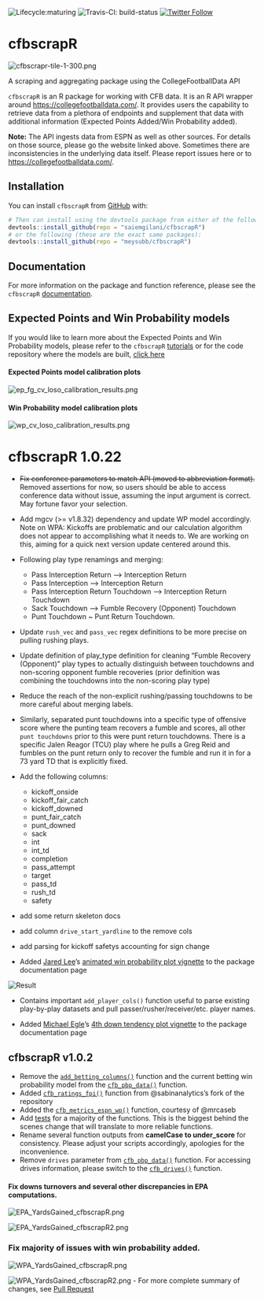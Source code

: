 
<!-- README.md is generated from README.Rmd. Please edit that file -->

<!-- badges: start -->

![Lifecycle:maturing](https://img.shields.io/badge/lifecycle-maturing-blue.svg)
![Travis-CI:
build-status](https://travis-ci.com/saiemgilani/cfbscrapR.svg?token=BxsozfUD3VCvCzzJpdFf&branch=master)
[![Twitter
Follow](https://img.shields.io/twitter/follow/cfbscrapR?style=social)](https://twitter.com/cfbscrapR)
<!-- badges: end -->

# cfbscrapR

![cfbscrapr-tile-1-300.png](https://i.imgur.com/VnHlLhT.png)

A scraping and aggregating package using the CollegeFootballData API

`cfbscrapR` is an R package for working with CFB data. It is an R API
wrapper around <https://collegefootballdata.com/>. It provides users the
capability to retrieve data from a plethora of endpoints and supplement
that data with additional information (Expected Points Added/Win
Probability added).

**Note:** The API ingests data from ESPN as well as other sources. For
details on those source, please go the website linked above. Sometimes
there are inconsistencies in the underlying data itself. Please report
issues here or to <https://collegefootballdata.com/>.

## Installation

You can install `cfbscrapR` from
[GitHub](https://github.com/saiemgilani/cfbscrapR) with:

``` r
# Then can install using the devtools package from either of the following:
devtools::install_github(repo = "saiemgilani/cfbscrapR")
# or the following (these are the exact same packages):
devtools::install_github(repo = "meysubb/cfbscrapR")
```

## Documentation

For more information on the package and function reference, please see
the `cfbscrapR`
[documentation](https://saiemgilani.github.io/cfbscrapR/).

## Expected Points and Win Probability models

If you would like to learn more about the Expected Points and Win
Probability models, please refer to the `cfbscrapR`
[tutorials](https://saiemgilani.github.io/cfbscrapR/articles/index.html)
or for the code repository where the models are built, [click
here](https://github.com/meysubb/cfbscrapR-MISC)

#### Expected Points model calibration plots

![ep\_fg\_cv\_loso\_calibration\_results.png](https://i.imgur.com/bOE4VOU.png)

#### Win Probability model calibration plots

![wp\_cv\_loso\_calibration\_results.png](https://i.imgur.com/4YgfphC.png)

# cfbscrapR 1.0.22

  - ~~Fix conference parameters to match API (moved to abbreviation
    format).~~ Removed assertions for now, so users should be able to
    access conference data without issue, assuming the input argument is
    correct. May fortune favor your selection.

  - Add mgcv (\>= v1.8.32) dependency and update WP model accordingly.
    Note on WPA: Kickoffs are problematic and our calculation algorithm
    does not appear to accomplishing what it needs to. We are working on
    this, aiming for a quick next version update centered around this.

  - Following play type renamings and merging:
    
      - Pass Interception Return –\> Interception Return
      - Pass Interception –\> Interception Return
      - Pass Interception Return Touchdown –\> Interception Return
        Touchdown
      - Sack Touchdown –\> Fumble Recovery (Opponent) Touchdown
      - Punt Touchdown \~ Punt Return Touchdown.

  - Update `rush_vec` and `pass_vec` regex definitions to be more
    precise on pulling rushing plays.

  - Update definition of play\_type definition for cleaning “Fumble
    Recovery (Opponent)” play types to actually distinguish between
    touchdowns and non-scoring opponent fumble recoveries (prior
    definition was combining the touchdowns into the non-scoring play
    type)

  - Reduce the reach of the non-explicit rushing/passing touchdowns to
    be more careful about merging labels.

  - Similarly, separated punt touchdowns into a specific type of
    offensive score where the punting team recovers a fumble and scores,
    all other `punt touchdowns` prior to this were punt return
    touchdowns. There is a specific Jalen Reagor (TCU) play where he
    pulls a Greg Reid and fumbles on the punt return only to recover the
    fumble and run it in for a 73 yard TD that is explicitly fixed.

  - Add the following columns:
    
      - kickoff\_onside
      - kickoff\_fair\_catch
      - kickoff\_downed
      - punt\_fair\_catch
      - punt\_downed
      - sack
      - int
      - int\_td
      - completion
      - pass\_attempt
      - target
      - pass\_td
      - rush\_td
      - safety

  - add some return skeleton docs

  - add column `drive_start_yardline` to the remove cols

  - add parsing for kickoff safetys accounting for sign change

  - Added [Jared Lee](https://twitter.com/JaredDLee)’s [animated win
    probability plot
    vignette](https://saiemgilani.github.io/cfbscrapR/articles/Animated_WP_Plotting.html)
    to the package documentation page

![Result](https://raw.githubusercontent.com/saiemgilani/cfbscrapR/master/man/figures/animated_wp.gif)

  - Contains important `add_player_cols()` function useful to parse
    existing play-by-play datasets and pull passer/rusher/receiver/etc.
    player names.

  - Added [Michael Egle](https://twitter.com/deceptivespeed_)’s [4th
    down tendency plot
    vignette](https://saiemgilani.github.io/cfbscrapR/articles/fourth_down_plot_tutorial.html)
    to the package documentation page

## cfbscrapR v1.0.2

  - Remove the
    [`add_betting_columns()`](https://saiemgilani.github.io/cfbscrapR/reference/add_betting_cols.html)
    function and the current betting win probability model from the
    [`cfb_pbp_data()`](https://saiemgilani.github.io/cfbscrapR/reference/cfb_pbp_data.html)
    function.
  - Added
    [`cfb_ratings_fpi()`](https://saiemgilani.github.io/cfbscrapR/reference/cfb_ratings_fpi.html)
    function from @sabinanalytics’s fork of the repository
  - Added the
    [`cfb_metrics_espn_wp()`](https://saiemgilani.github.io/cfbscrapR/reference/cfb_metrics_espn_wp.html)
    function, courtesy of @mrcaseb
  - Add
    [tests](https://github.com/saiemgilani/cfbscrapR/tree/master/tests/testthat)
    for a majority of the functions. This is the biggest behind the
    scenes change that will translate to more reliable functions.
  - Rename several function outputs from **camelCase to under\_score**
    for consistency. Please adjust your scripts accordingly, apologies
    for the inconvenience.
  - Remove `drives` parameter from
    [`cfb_pbp_data()`](https://saiemgilani.github.io/cfbscrapR/reference/cfb_pbp_data.html)
    function. For accessing drives information, please switch to the
    [`cfb_drives()`](https://saiemgilani.github.io/cfbscrapR/reference/cfb_drives.html)
    function.

#### Fix downs turnovers and several other discrepancies in EPA computations.

![EPA\_YardsGained\_cfbscrapR.png](https://i.imgur.com/Bw6VO90.png)

![EPA\_YardsGained\_cfbscrapR2.png](https://i.imgur.com/VYX12pZ.png)

### Fix majority of issues with win probability added.

![WPA\_YardsGained\_cfbscrapR.png](https://i.imgur.com/OFHTh9Y.jpg)

![WPA\_YardsGained\_cfbscrapR2.png](https://i.imgur.com/84zh9VY.jpg) -
For more complete summary of changes, see [Pull
Request](https://github.com/saiemgilani/cfbscrapR/pull/5#issue-478275691)
